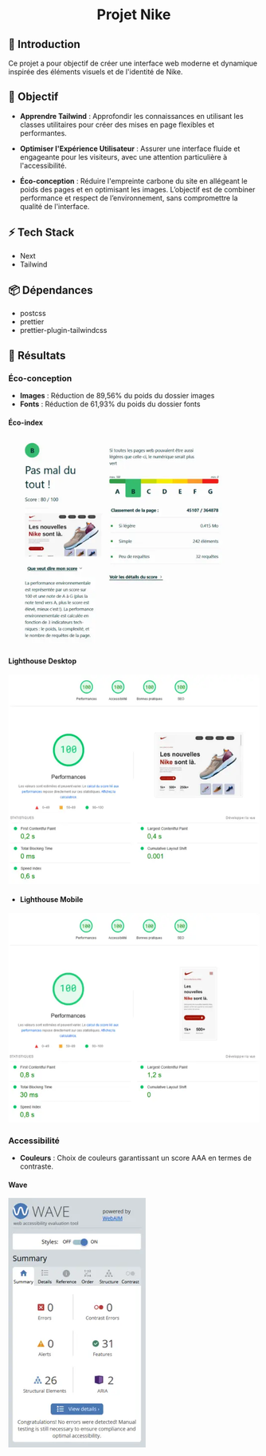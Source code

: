 <div align="center">

# Projet Nike

</div>

## 🎉 Introduction

Ce projet a pour objectif de créer une interface web moderne et dynamique inspirée des éléments visuels et de l'identité de Nike.

## 🎯 Objectif

- <b>Apprendre Tailwind</b> : Approfondir les connaissances en utilisant les classes utilitaires pour créer des mises en page flexibles et performantes.

- <b>Optimiser l'Expérience Utilisateur</b> : Assurer une interface fluide et engageante pour les visiteurs, avec une attention particulière à l'accessibilité.

- <b>Éco-conception</b> : Réduire l'empreinte carbone du site en allégeant le poids des pages et en optimisant les images. L’objectif est de combiner performance et respect de l’environnement, sans compromettre la qualité de l'interface.

## ⚡ Tech Stack

- Next
- Tailwind

## 📦️ Dépendances

- postcss
- prettier
- prettier-plugin-tailwindcss

## 🚀 Résultats

### Éco-conception

- <b>Images</b> : Réduction de 89,56% du poids du dossier images
- <b>Fonts</b> : Réduction de 61,93% du poids du dossier fonts

#### Éco-index

![Eco-index](./public/readme/ecoindex.webp)

#### Lighthouse Desktop

![Lighthouse Desktop](./public/readme/desktop.webp)

- #### Lighthouse Mobile

![Lighthouse Mobile](./public/readme/mobile.webp)

### Accessibilité

- <b>Couleurs</b> : Choix de couleurs garantissant un score AAA en termes de contraste.

#### Wave

![wave](./public/readme/wave.webp)

#
